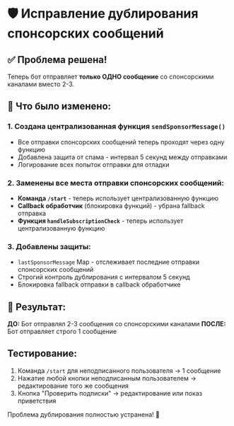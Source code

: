 # 🛡️ Исправление дублирования спонсорских сообщений

## ✅ Проблема решена!

Теперь бот отправляет **только ОДНО сообщение** со спонсорскими каналами вместо 2-3.

## 🔧 Что было изменено:

### 1. Создана централизованная функция `sendSponsorMessage()`
- Все отправки спонсорских сообщений теперь проходят через одну функцию
- Добавлена защита от спама - интервал 5 секунд между отправками
- Логирование всех попыток отправки для отладки

### 2. Заменены все места отправки спонсорских сообщений:
- **Команда `/start`** - теперь использует централизованную функцию
- **Callback обработчик** (блокировка функций) - убрана fallback отправка
- **Функция `handleSubscriptionCheck`** - теперь использует централизованную функцию

### 3. Добавлены защиты:
- `lastSponsorMessage` Map - отслеживает последние отправки спонсорских сообщений
- Строгий контроль дублирования с интервалом 5 секунд
- Блокировка fallback отправки в callback обработчике

## 🎯 Результат:

**ДО:** Бот отправлял 2-3 сообщения со спонсорскими каналами
**ПОСЛЕ:** Бот отправляет строго 1 сообщение

##  Тестирование:

1. Команда `/start` для неподписанного пользователя → 1 сообщение
2. Нажатие любой кнопки неподписанным пользователем → редактирование того же сообщения
3. Кнопка "Проверить подписки" → редактирование или показ приветствия

Проблема дублирования полностью устранена! 🚀
